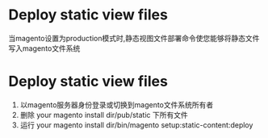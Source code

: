 # Deploy static view files

当magento设置为production模式时,静态视图文件部署命令使您能够将静态文件写入magento文件系统

# Deploy static view files
1. 以magento服务器身份登录或切换到magento文件系统所有者
2. 删除 your magento install dir/pub/static 下所有文件
3. 运行 your magento install dir/bin/magento setup:static-content:deploy
